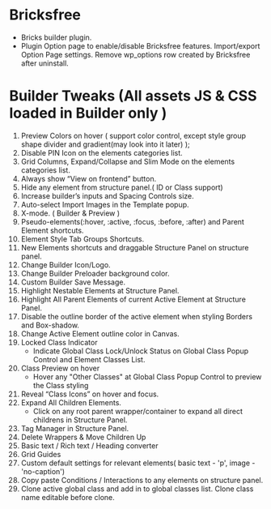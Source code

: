 # Bricksfree
* Bricks builder plugin.
* Plugin Option page to enable/disable Bricksfree features. Import/export Option Page settings. Remove wp_options row created by Bricksfree after uninstall.

# Builder Tweaks (All assets JS & CSS loaded in Builder only )
1) Preview Colors on hover ( support color control, except style group shape divider and gradient(may look into it later) );
2) Disable PIN Icon on the elements categories list.
3) Grid Columns, Expand/Collapse and Slim Mode on the elements categories list.
4) Always show “View on frontend” button.
5) Hide any element from structure panel.( ID or Class support)
6) Increase builder’s inputs and Spacing Controls size.
7) Auto-select Import Images in the Template popup.
8) X-mode. ( Builder & Preview )
9) Pseudo-elements(:hover, :active, :focus, :before, :after) and Parent Element shortcuts.
10) Element Style Tab Groups Shortcuts.
11) New Elements shortcuts and draggable Structure Panel on structure panel.
12) Change Builder Icon/Logo.
13) Change Builder Preloader background color.
14) Custom Builder Save Message.
15) Highlight Nestable Elements at Structure Panel.
16) Highlight All Parent Elements of current Active Element at Structure Panel.
17) Disable the outline border of the active element when styling Borders and Box-shadow.
18) Change Active Element outline color in Canvas.
19) Locked Class Indicator
    * Indicate Global Class Lock/Unlock Status on Global Class Popup Control and Element Classes List.
20) Class Preview on hover
    * Hover any "Other Classes" at Global Class Popup Control to preview the Class styling
21) Reveal “Class Icons” on hover and focus.
22) Expand All Children Elements.
    * Click on any root parent wrapper/container to expand all direct childrens in Structure Panel.
23) Tag Manager in Structure Panel.
24) Delete Wrappers & Move Children Up
25) Basic text / Rich text / Heading converter
26) Grid Guides
27) Custom default settings for relevant elements( basic text - 'p', image - 'no-caption')
28) Copy paste Conditions / Interactions to any elements on structure panel.
29) Clone active global class and add in to global classes list. Clone class name editable before clone.
